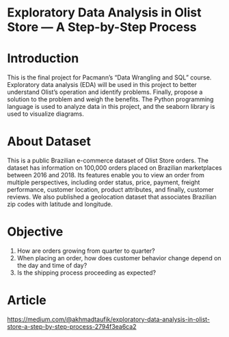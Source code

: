 # Exploratory Data Analysis in Olist Store — A Step-by-Step Process
# Introduction
This is the final project for Pacmann’s “Data Wrangling and SQL” course. Exploratory data analysis (EDA) will be used in this project to better understand Olist’s operation and identify problems. Finally, propose a solution to the problem and weigh the benefits. The Python programming language is used to analyze data in this project, and the seaborn library is used to visualize diagrams.

# About Dataset
This is a public Brazilian e-commerce dataset of Olist Store orders. The dataset has information on 100,000 orders placed on Brazilian marketplaces between 2016 and 2018. Its features enable you to view an order from multiple perspectives, including order status, price, payment, freight performance, customer location, product attributes, and finally, customer reviews. We also published a geolocation dataset that associates Brazilian zip codes with latitude and longitude.

# Objective
1. How are orders growing from quarter to quarter?
2. When placing an order, how does customer behavior change depend on the day and time of day?
3. Is the shipping process proceeding as expected?

# Article
https://medium.com/@akhmadtaufik/exploratory-data-analysis-in-olist-store-a-step-by-step-process-2794f3ea6ca2